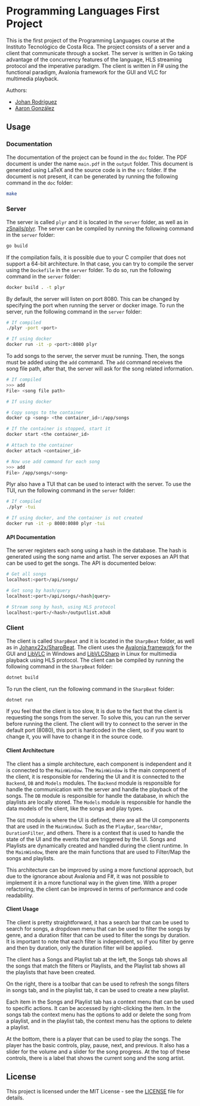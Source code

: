# Programming Languages First Project

This is the first project of the Programming Languages course at the Instituto
Tecnológico de Costa Rica. The project consists of a server and a client that
communicate through a socket. The server is written in Go taking advantage of
the concurrency features of the language, HLS streaming protocol and the
imperative paradigm. The client is written in F# using the functional paradigm, 
Avalonia framework for the GUI and VLC for multimedia playback.

Authors:

- [Johan Rodríguez](https://github.com/Johanx22x)
- [Aaron González](https://github.com/zSnails)

## Usage

### Documentation

The documentation of the project can be found in the `doc` folder. The PDF 
document is under the name `main.pdf` in the `output` folder. This document 
is generated using LaTeX and the source code is in the `src` folder.  If the
document is not present, it can be generated by running the following command in
the `doc` folder:

```bash
make
```

### Server

The server is called `plyr` and it is located in the `server` folder, as well 
as in [zSnails/plyr](https://github.com/zSnails/plyr). The server can be compiled by
running the following command in the `server` folder:

```bash
go build
```

If the compilation fails, it is possible due to your C compiler that does not
support a 64-bit architecture. In that case, you can try to compile the server
using the `Dockefile` in the `server` folder. To do so, run the following
command in the `server` folder:

```bash
docker build . -t plyr
```

By default, the server will listen on port 8080. This can be changed by
specifying the port when running the server or docker image. To run the server,
run the following command in the `server` folder:

```bash
# If compiled
./plyr -port <port>

# If using docker
docker run -it -p <port>:8080 plyr
```

To add songs to the server, the server must be running. Then, the songs must be
added using the `add` command. The `add` command receives the song file path, 
after that, the server will ask for the song related information.

```bash
# If compiled
>>> add
File> <song file path>

# If using docker

# Copy songs to the container
docker cp <song> <the container_id>:/app/songs

# If the container is stopped, start it
docker start <the container_id>

# Attach to the container
docker attach <container_id>

# Now use add command for each song
>>> add
File> /app/songs/<song>
```

Plyr also have a TUI that can be used to interact with the server. To use the
TUI, run the following command in the `server` folder:

```bash
# If compiled
./plyr -tui

# If using docker, and the container is not created
docker run -it -p 8080:8080 plyr -tui
```

#### API Documentation

The server registers each song using a hash in the database. The hash is
generated using the song name and artist. The server exposes an API that can be
used to get the songs. The API is documented below:

```bash
# Get all songs
localhost:<port>/api/songs/

# Get song by hash/query
localhost:<port>/api/songs/<hash|query>

# Stream song by hash, using HLS protocol
localhost:<port>/<hash>/outputlist.m3u8
```

### Client 

The client is called `SharpBeat` and it is located in the `SharpBeat` folder, as
well as in [Johanx22x/SharpBeat](https://github.com/Johanx22x/SharpBeat). The client
uses the [Avalonia framework](https://github.com/fsprojects/Avalonia.FuncUI) 
for the GUI and [LibVLC](https://www.videolan.org/vlc/libvlc.html) in Windows and 
[LibVLCSharp](https://github.com/videolan/libvlcsharp) in Linux for multimedia
playback using HLS protocol. The client can be compiled by running the following
command in the `SharpBeat` folder:

```bash
dotnet build
```

To run the client, run the following command in the `SharpBeat` folder:

```bash
dotnet run
```

If you feel that the client is too slow, It is due to the fact that the client
is requesting the songs from the server. To solve this, you can run the server
before running the client. The client will try to connect to the server in the
default port (8080), this port is hardcoded in the client, so if you want to
change it, you will have to change it in the source code.

#### Client Architecture

The client has a simple architecture, each component is independent and it is
connected to the `MainWindow`. The `MainWindow` is the main component of the
client, it is responsible for rendering the UI and it is connected to the
`Backend`, `DB` and `Models` modules. The `Backend` module is responsible for
handle the communication with the server and handle the playback of the songs.
The `DB` module is responsible for handle the database, in which the playlists
are locally stored. The `Models` module is responsible for handle the data
models of the client, like the songs and play types.

The `GUI` module is where the UI is defined, there are all the UI components
that are used in the `MainWindow`. Such as the `PlayBar`, `SearchBar`, `DurationFilter`,
and others. There is a context that is used to handle the state of the UI and the 
events that are triggered by the UI. Songs and Playlists are dynamically created and 
handled during the client runtime. In the `MainWindow`, there are the 
main functions that are used to Filter/Map the songs and playlists.

This architecture can be improved by using a more functional approach, but due
to the ignorance about Avalonia and F#, it was not possible to implement it in
a more functional way in the given time. With a proper refactoring, the client
can be improved in terms of performance and code readability.

#### Client Usage

The client is pretty straightforward, it has a search bar that can be used to
search for songs, a dropdown menu that can be used to filter the songs by
genre, and a duration filter that can be used to filter the songs by duration.
It is important to note that each filter is independent, so if you filter by
genre and then by duration, only the duration filter will be applied.

The client has a Songs and Playlist tab at the left, the Songs tab shows all the
songs that match the filters or Playlists, and the Playlist tab shows all the
playlists that have been created.

On the right, there is a toolbar that can be used to refresh the songs filters in
songs tab, and in the playlist tab, it can be used to create a new playlist.

Each item in the Songs and Playlist tab has a context menu that can be used to
specific actions. It can be accessed by right-clicking the item. In the songs 
tab the context menu has the options to add or delete the song from a playlist,
and in the playlist tab, the context menu has the options to delete a playlist.

At the bottom, there is a player that can be used to play the songs. The player
has the basic controls, play, pause, next, and previous. It also has a slider
for the volume and a slider for the song progress. At the top of these controls,
there is a label that shows the current song and the song artist.

## License

This project is licensed under the MIT License - see the [LICENSE](LICENSE) file
for details.